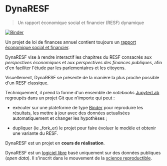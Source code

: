 # DynaRESF

> Un rapport économique social et financier (RESF) dynamique

[![Binder](https://mybinder.org/badge.svg)](https://mybinder.org/v2/gh/https://framagit.org/parlement-ouvert/dynaresf/master)

Un projet de loi de finances annuel contient toujours un [rapport économique social et financier](https://www.performance-publique.budget.gouv.fr/sites/performance_publique/files/farandole/ressources/2018/pap/pdf/RESF18.pdf).

DynaRESF vise à rendre interactif les chapitres du RESF consacrés aux _perspectives économiques_ et aux _perspectives des finances publiques_, afin d'en faciliter l'étude par les parlementaires et les citoyens.

Visuellement, DynaRESF se présente de la manière la plus proche possible d'un RESF classique.

Techniquement, il prend la forme  d'un ensemble de _notebooks_ [JupyterLab](http://jupyterlab.readthedocs.io/) regroupés dans un projet Git que n'importe qui peut :
* exécuter sur une plateforme de type [Binder](https://mybinder.org/) pour reproduire les résultats, les mettre à jour avec des données actualisées automatiquement et changer les hypothèses ;
- dupliquer (ie _fork_er) le projet pour faire évoluer le modèle et obtenir une variante du RESF.

DynaRESF est un projet en **cours de réalisation**.

DynaRESF est un [logiciel libre](LICENSE.md) basé uniquement sur des données publiques (_open data_). Il s'inscrit dans le mouvement de la [science reproductible](https://www.nature.com/articles/s41562-016-0021).